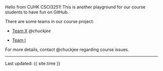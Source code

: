 Hello from CUHK CSCI3251! This is another playground for our course students to have fun on GitHub.

There are some teams in our course project:

* [Team X](https://csci3251-2020.github.io/project-team-x/ 'Team-X') _@chuckjee_

* [Team I](https://csci3251-2020.github.io/project-team-i/ 'Team-I')

For more details, contact @chuckjee regarding course issues.

---
Last updated: {{ site.time }}
